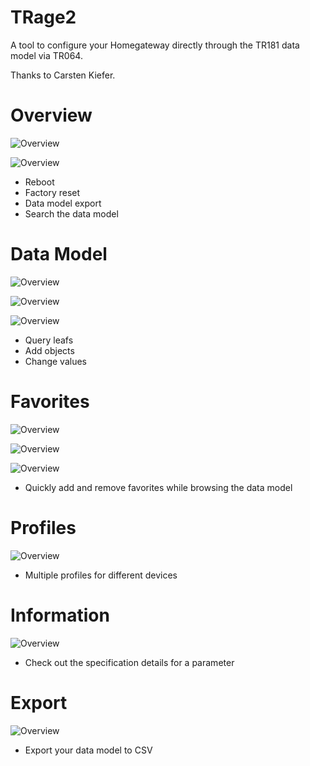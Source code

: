 # TRage2

A tool to configure your Homegateway directly through the TR181 data model via TR064.

Thanks to Carsten Kiefer.

# Overview
![Overview](https://github.com/Ragingart/TRage/blob/master/screenshots/overview.png)

![Overview](https://github.com/Ragingart/TRage/blob/master/screenshots/search.png)

- Reboot
- Factory reset
- Data model export
- Search the data model

# Data Model
![Overview](https://github.com/Ragingart/TRage/blob/master/screenshots/nodelist.png)

![Overview](https://github.com/Ragingart/TRage/blob/master/screenshots/leaflist.png)

![Overview](https://github.com/Ragingart/TRage/blob/master/screenshots/leafqueried.png)

- Query leafs
- Add objects
- Change values

# Favorites
![Overview](https://github.com/Ragingart/TRage/blob/master/screenshots/addfavs.png)

![Overview](https://github.com/Ragingart/TRage/blob/master/screenshots/selfavs.png)

![Overview](https://github.com/Ragingart/TRage/blob/master/screenshots/toggle.png)

- Quickly add and remove favorites while browsing the data model

# Profiles
![Overview](https://github.com/Ragingart/TRage/blob/master/screenshots/profiles.png)

- Multiple profiles for different devices

# Information
![Overview](https://github.com/Ragingart/TRage/blob/master/screenshots/info.png)

- Check out the specification details for a parameter

# Export
![Overview](https://github.com/Ragingart/TRage/blob/master/screenshots/export.png)

- Export your data model to CSV
